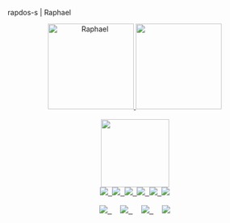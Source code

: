 rapdos-s | Raphael
<div align="center">
  <a href="https://github.com/rapdos-s">
    <div>
      <img alt="Raphael" height="170" backgroundColor=FF0000 src="https://github.com/rapdos-s/rapdos-s/blob/main/Avatar%20Cel%20Shading.png?raw=true">
      <img height="170em" src="https://github-readme-stats.vercel.app/api?username=rapdos-s&custom_title=GitHub Stats&theme=apprentice&include_all_commits=true&count_private=true&border_radius=15&hide_border=true&bg_color=3e3e3e&hide_rank=true"/>
    </div>
  </a>
</div>
</br>
<div align="center">
  <a href="https://github.com/rapdos-s">
  <kbd>
    <img height="135em" src="https://github-readme-stats.vercel.app/api/top-langs/?username=rapdos-s&layout=compact&langs_count=7&theme=apprentice&border_radius=15&hide_border=true&bg_color=3e3e3e&hide=shell,powershell"/>
    </br>
    <img src="https://img.shields.io/badge/C-gray?&logo=c&logoColor=A8B9CC">
    <img src="https://img.shields.io/badge/C%2B%2B-lightgray?logo=c%2B%2B&logoColor=00599C">
    <img src="https://img.shields.io/badge/React-gray?logo=react&logoColor=61DAFB">
    <img src="https://img.shields.io/badge/Python-lightgray?logo=python&logoColor=3776AB">
    <img src="https://img.shields.io/badge/JavaScript-gray?logo=javascript&logoColor=F7DF1E">
    <img src="https://img.shields.io/badge/CSS3-lightgray?logo=CSS3&logoColor=1572B6">
  </kbd>
  </a>
</div>
</br>
<div align="center">
  <kbd>
    <a alt="teste" href="https://discordapp.com/users/797961558889070623/">
      <img src="https://img.shields.io/badge/Discord-5865F2?style=for-the-badge&logo=discord&logoColor=white">
    </a>
    &nbsp;
    <a href = "mailto:raphael.santos.esteves@gmail.com">
      <img src="https://img.shields.io/badge/Gmail-EA4335?style=for-the-badge&logo=gmail&logoColor=white">
    </a>
    &nbsp;
    <a href="https://www.linkedin.com/in/rapdos-s/">
      <img src="https://img.shields.io/badge/LinkedIn-0A66C2?style=for-the-badge&logo=linkedin&logoColor=white">
    </a>
    &nbsp;
    <a href="https://profile.intra.42.fr/users/rapdos-s">
      <img src="https://img.shields.io/badge/42%20SP-000000?style=for-the-badge&logo=42&logoColor=white">
    </a>
  </kbd>
</div>
